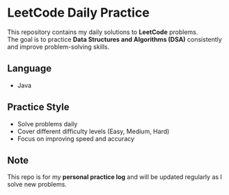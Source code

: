 # LeetCode Daily Practice

This repository contains my daily solutions to **LeetCode** problems.  
The goal is to practice **Data Structures and Algorithms (DSA)** consistently and improve problem-solving skills.  

## Language
- Java  

## Practice Style
- Solve problems daily  
- Cover different difficulty levels (Easy, Medium, Hard)  
- Focus on improving speed and accuracy  

## Note
This repo is for my **personal practice log** and will be updated regularly as I solve new problems.  
